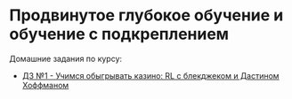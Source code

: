 # Продвинутое глубокое обучение и обучение с подкреплением
Домашние задания по курсу:

- [ДЗ №1 - Учимся обыгрывать казино: RL с блекджеком и Дастином Хоффманом](https://github.com/alexyar88/made_2020_adv_dl/tree/main/hw1)

